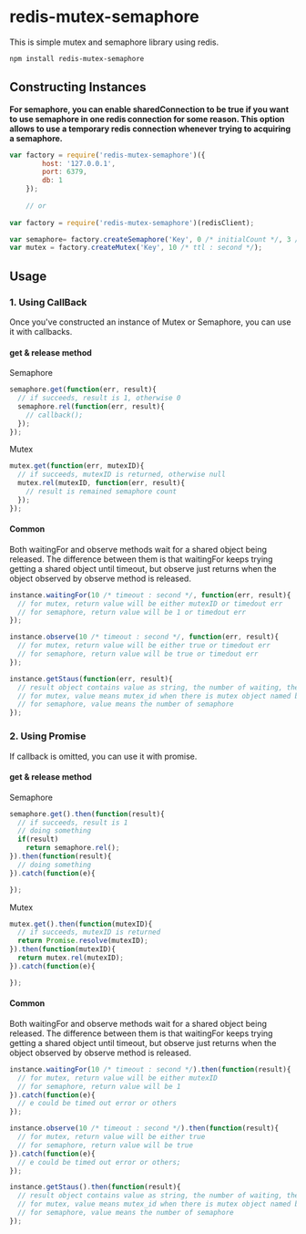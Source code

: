 # redis-mutex-semaphore
This is simple mutex and semaphore library using redis.

```sh
npm install redis-mutex-semaphore
```

## Constructing Instances

**For semaphore, you can enable sharedConnection to be true if you want to use semaphore in one redis connection for some reason. This option allows to use a temporary redis connection whenever trying to acquiring a semaphore.**

```js
var factory = require('redis-mutex-semaphore')({
  		host: '127.0.0.1',
  		port: 6379,
  		db: 1
  	});
  	
  	// or
  
var factory = require('redis-mutex-semaphore')(redisClient);	

var semaphore= factory.createSemaphore('Key', 0 /* initialCount */, 3 /* maxCount */, false /* sharedConnection */);
var mutex = factory.createMutex('Key', 10 /* ttl : second */); 
```

## Usage

### 1. Using CallBack

Once you've constructed an instance of Mutex or Semaphore, you can use it with callbacks.

#### get & release method

Semaphore

```js
semaphore.get(function(err, result){
  // if succeeds, result is 1, otherwise 0
  semaphore.rel(function(err, result){
    // callback();
  });
});
```

Mutex

```js
mutex.get(function(err, mutexID){
  // if succeeds, mutexID is returned, otherwise null
  mutex.rel(mutexID, function(err, result){
    // result is remained semaphore count
  });
});
```

#### Common

Both waitingFor and observe methods wait for a shared object being released.
The difference between them is that waitingFor keeps trying getting a shared object until timeout, but observe just returns when the object observed by observe method is released.

```js
instance.waitingFor(10 /* timeout : second */, function(err, result){
  // for mutex, return value will be either mutexID or timedout err
  // for semaphore, return value will be 1 or timedout err
});

instance.observe(10 /* timeout : second */, function(err, result){
  // for mutex, return value will be either true or timedout err
  // for semaphore, return value will be true or timedout err
});

instance.getStaus(function(err, result){
  // result object contains value as string, the number of waiting, the number of observing
  // for mutex, value means mutex_id when there is mutex object named by key
  // for semaphore, value means the number of semaphore
});
```

### 2. Using Promise

If callback is omitted, you can use it with promise.

#### get & release method 

Semaphore

```js
semaphore.get().then(function(result){
  // if succeeds, result is 1
  // doing something
  if(result)  
    return semaphore.rel();
}).then(function(result){
  // doing something
}).catch(function(e){

});
```

Mutex

```js
mutex.get().then(function(mutexID){
  // if succeeds, mutexID is returned
  return Promise.resolve(mutexID);
}).then(function(mutexID){
  return mutex.rel(mutexID);
}).catch(function(e){

});
```

#### Common

Both waitingFor and observe methods wait for a shared object being released.
The difference between them is that waitingFor keeps trying getting a shared object until timeout, but observe just returns when the object observed by observe method is released.

```js
instance.waitingFor(10 /* timeout : second */).then(function(result){
  // for mutex, return value will be either mutexID
  // for semaphore, return value will be 1
}).catch(function(e){
  // e could be timed out error or others
});

instance.observe(10 /* timeout : second */).then(function(result){
  // for mutex, return value will be either true
  // for semaphore, return value will be true
}).catch(function(e){
  // e could be timed out error or others;
});

instance.getStaus().then(function(result){
  // result object contains value as string, the number of waiting, the number of observing
  // for mutex, value means mutex_id when there is mutex object named by key
  // for semaphore, value means the number of semaphore
});
```
